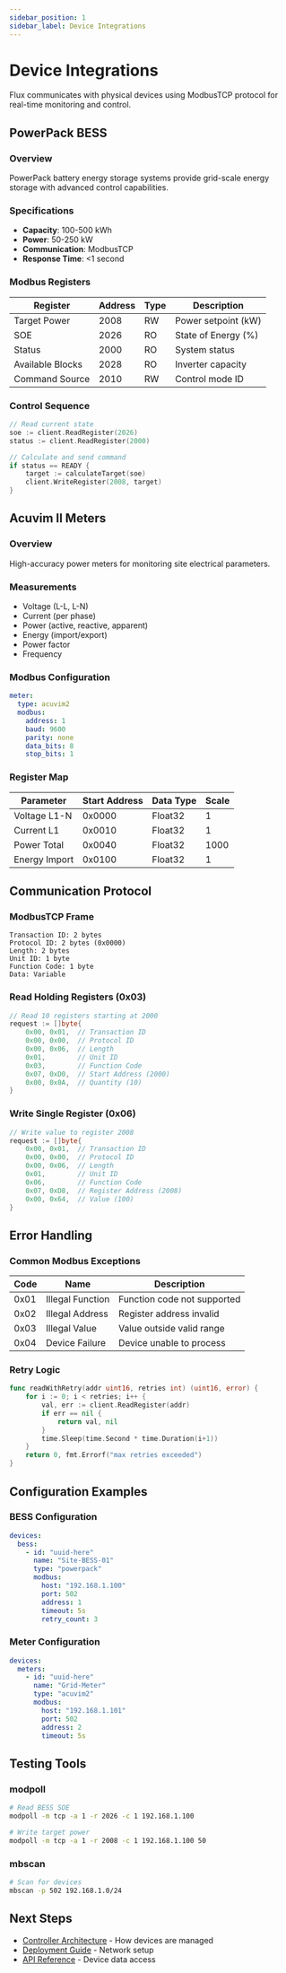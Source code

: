 ```yaml
---
sidebar_position: 1
sidebar_label: Device Integrations
---
```


# Device Integrations

Flux communicates with physical devices using ModbusTCP protocol for real-time monitoring and control.

## PowerPack BESS

### Overview
PowerPack battery energy storage systems provide grid-scale energy storage with advanced control capabilities.

### Specifications
- **Capacity**: 100-500 kWh
- **Power**: 50-250 kW
- **Communication**: ModbusTCP
- **Response Time**: &lt;1 second

### Modbus Registers

| Register | Address | Type | Description |
|----------|---------|------|-------------|
| Target Power | 2008 | RW | Power setpoint (kW) |
| SOE | 2026 | RO | State of Energy (%) |
| Status | 2000 | RO | System status |
| Available Blocks | 2028 | RO | Inverter capacity |
| Command Source | 2010 | RW | Control mode ID |

### Control Sequence

```go
// Read current state
soe := client.ReadRegister(2026)
status := client.ReadRegister(2000)

// Calculate and send command
if status == READY {
    target := calculateTarget(soe)
    client.WriteRegister(2008, target)
}
```

## Acuvim II Meters

### Overview
High-accuracy power meters for monitoring site electrical parameters.

### Measurements
- Voltage (L-L, L-N)
- Current (per phase)
- Power (active, reactive, apparent)
- Energy (import/export)
- Power factor
- Frequency

### Modbus Configuration

```yaml
meter:
  type: acuvim2
  modbus:
    address: 1
    baud: 9600
    parity: none
    data_bits: 8
    stop_bits: 1
```

### Register Map

| Parameter | Start Address | Data Type | Scale |
|-----------|--------------|-----------|-------|
| Voltage L1-N | 0x0000 | Float32 | 1 |
| Current L1 | 0x0010 | Float32 | 1 |
| Power Total | 0x0040 | Float32 | 1000 |
| Energy Import | 0x0100 | Float32 | 1 |

## Communication Protocol

### ModbusTCP Frame

```
Transaction ID: 2 bytes
Protocol ID: 2 bytes (0x0000)
Length: 2 bytes
Unit ID: 1 byte
Function Code: 1 byte
Data: Variable
```

### Read Holding Registers (0x03)

```go
// Read 10 registers starting at 2000
request := []byte{
    0x00, 0x01,  // Transaction ID
    0x00, 0x00,  // Protocol ID
    0x00, 0x06,  // Length
    0x01,        // Unit ID
    0x03,        // Function Code
    0x07, 0xD0,  // Start Address (2000)
    0x00, 0x0A,  // Quantity (10)
}
```

### Write Single Register (0x06)

```go
// Write value to register 2008
request := []byte{
    0x00, 0x01,  // Transaction ID
    0x00, 0x00,  // Protocol ID
    0x00, 0x06,  // Length
    0x01,        // Unit ID
    0x06,        // Function Code
    0x07, 0xD8,  // Register Address (2008)
    0x00, 0x64,  // Value (100)
}
```

## Error Handling

### Common Modbus Exceptions

| Code | Name | Description |
|------|------|-------------|
| 0x01 | Illegal Function | Function code not supported |
| 0x02 | Illegal Address | Register address invalid |
| 0x03 | Illegal Value | Value outside valid range |
| 0x04 | Device Failure | Device unable to process |

### Retry Logic

```go
func readWithRetry(addr uint16, retries int) (uint16, error) {
    for i := 0; i < retries; i++ {
        val, err := client.ReadRegister(addr)
        if err == nil {
            return val, nil
        }
        time.Sleep(time.Second * time.Duration(i+1))
    }
    return 0, fmt.Errorf("max retries exceeded")
}
```

## Configuration Examples

### BESS Configuration

```yaml
devices:
  bess:
    - id: "uuid-here"
      name: "Site-BESS-01"
      type: "powerpack"
      modbus:
        host: "192.168.1.100"
        port: 502
        address: 1
        timeout: 5s
        retry_count: 3
```

### Meter Configuration

```yaml
devices:
  meters:
    - id: "uuid-here"
      name: "Grid-Meter"
      type: "acuvim2"
      modbus:
        host: "192.168.1.101"
        port: 502
        address: 2
        timeout: 5s
```

## Testing Tools

### modpoll
```bash
# Read BESS SOE
modpoll -m tcp -a 1 -r 2026 -c 1 192.168.1.100

# Write target power
modpoll -m tcp -a 1 -r 2008 -c 1 192.168.1.100 50
```

### mbscan
```bash
# Scan for devices
mbscan -p 502 192.168.1.0/24
```

## Next Steps

- [Controller Architecture](../controller/) - How devices are managed
- [Deployment Guide](../deployment/) - Network setup
- [API Reference](../api/) - Device data access